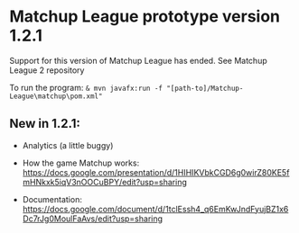 
# Matchup League prototype version 1.2.1

Support for this version of Matchup League has ended. See Matchup League 2 repository

To run the program: `& mvn javafx:run -f "[path-to]/Matchup-League\matchup\pom.xml"`

## New in 1.2.1:
- Analytics (a little buggy)

- How the game Matchup works: https://docs.google.com/presentation/d/1HIHIKVbkCGD6g0wirZ80KE5fmHNkxk5iqV3nOOCuBPY/edit?usp=sharing
- Documentation: https://docs.google.com/document/d/1tclEssh4_q6EmKwJndFyujBZ1x6Dc7rJg0MoulFaAvs/edit?usp=sharing
